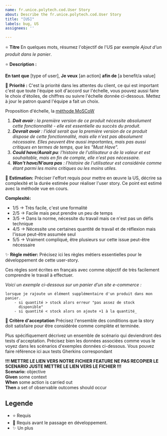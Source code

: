 ```yaml
---
name: fr.unice.polytech.cod.User Story
about: Describe the fr.unice.polytech.cod.User Story
title: "[US]"
labels: bug, US
assignees: ''

---
```


:star: **Titre** En quelques mots, résumez l'objectif de l'US par exemple _Ajout d'un produit dans le panier_.

:star: **Description :**

**En tant que** [type of user], **Je veux** [an action] **afin de** [a benefit/a value]


:star2: **Priorité :** C'est la priorité dans les attentes du client, ce qui est important c'est que toute l'équipe soit d'accord sur l'échelle, vous pouvez aussi faire le choix d'étoiles, de chiffres ou suivre l'échelle donnée ci-dessous. Mettez à jour le patron quand l'équipe a fait un choix.

Proposition d'échelle, la [méthode MoSCoW](https://paper-leaf.com/insights/prioritize-user-stories/)
  1. _**Doit avoir :** la première version de ce produit nécessite absolument cette fonctionnalité - elle est essentielle au succès du produit._
  2. _**Devrait avoir** : l'idéal serait que la première version de ce produit dispose de cette fonctionnalité, mais elle n'est pas absolument nécessaire. Elles peuvent être aussi importantes, mais pas aussi critiques en termes de temps, que les "Must Have"._
  3. _**Could have/Aurait pu**: l'histoire de l'utilisateur a de la valeur et est souhaitable, mais en fin de compte, elle n'est pas nécessaire._
  4. _**Won't have/N'aura pas** : l'histoire de l'utilisateur est considérée comme étant parmi les moins critiques ou les moins utiles._
  
  
:star2: **Estimation:** Préciser l'effort requis pour mettre en œuvre la US, décrire sa complexité et la durée estimée pour réaliser l'user story.
Ce point est estimé avec la méthode vue en cours.

**Complexité:**
- 1/5 &rarr; Très facile, c'est une formalité
- 2/5 &rarr; Facile mais peut prendre un peu de temps
- 3/5 &rarr; Dans la norme, nécessite du travail mais ce n'est pas un défis technique
- 4/5 &rarr; Nécessite une certaines quantité de travail et de réflexion mais l'issue peut-être assumée seul 
- 5/5 &rarr; Vraiment compliqué, être plusieurs sur cette issue peut-être nécessaire 



:sparkles: **Règle métier:**
Précisez ici les règles métiers essentielles pour le développement de cette user-story. 

Ces règles sont écrites en français avec comme objectif de très facilement comprendre le travail à effectuer. 


_Voici un exemple ci-dessous sur un panier d’un site e-commerce :_
```
lorsque je rajoute un élément supplémentaire d'un produit dans mon 
panier.
    - si quantité > stock alors erreur "pas assez de stock 
      disponible"
    - si quantité < stock alors on ajoute +1 à la quantité_
```
  
:star2: **Critère d'acceptation**
Précisez l'ensemble des conditions que la story doit satisfaire pour être considérée comme complète et terminée.

Plus spécifiquement décrivez un ensemble de scénario qui deviendront des tests d'acceptation. 
Précisez bien les données associées comme vous le voyez dans les scénarios d'exemples données ci-dessous. 
Vous pouvez faire référence ici aux tests Gherkins correspondant

**!!! METTRE LE LIEN VERS NOTRE FICHIER FEATURE NE PAS RECOPIER LE SCENARIO JUSTE METTRE LE LIEN VERS LE FICHIER !!!** <br>
**Scenario:** objective <br>
**Given** some context <br>
**When** some action is carried out <br>
**Then** a set of observable outcomes should occur <br>
  

## Legende 
- :star:  Requis 
- :star2: Requis avant le passage en développement.
- :sparkles: Un plus
